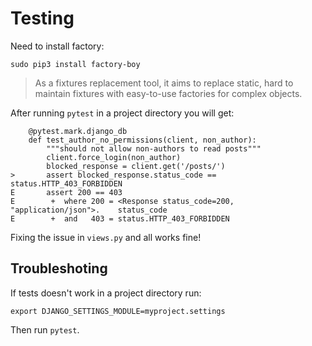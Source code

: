# Testing

Need to install factory:

    sudo pip3 install factory-boy

> As a fixtures replacement tool, it aims to replace static, hard to maintain fixtures with easy-to-use factories for complex objects.

After running `pytest` in a project directory you will get:

        @pytest.mark.django_db
        def test_author_no_permissions(client, non_author):
            """should not allow non-authors to read posts"""
            client.force_login(non_author)
            blocked_response = client.get('/posts/')
    >       assert blocked_response.status_code == status.HTTP_403_FORBIDDEN
    E       assert 200 == 403
    E        +  where 200 = <Response status_code=200, "application/json">.    status_code
    E        +  and   403 = status.HTTP_403_FORBIDDEN

Fixing the issue in `views.py` and all works fine!

## Troubleshoting

If tests doesn't work in a project directory run:

    export DJANGO_SETTINGS_MODULE=myproject.settings

Then run `pytest`.